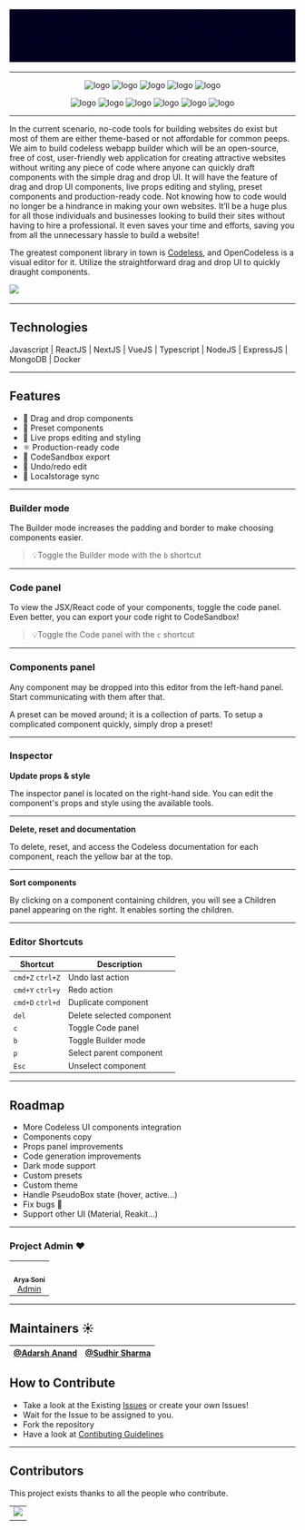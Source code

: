 <div align="center" style="display:flex;flex-direction:column;">
  <a href="https://openCodeless.app">
    <img src="./.github/images/logo.gif" alt="Codeless Builder" />
  </a>
</div>

---

<p align="center">
  <img src="https://img.shields.io/github/issues/aryasoni98/Codeless-Builder" title="logo">
  <img src="https://img.shields.io/github/issues-pr/aryasoni98/Codeless-Builder" title="logo">
  <img src="https://img.shields.io/github/forks/aryasoni98/Codeless-Builder" title="logo">
  <img src="https://img.shields.io/github/stars/aryasoni98/Codeless-Builder" title="logo">
  <img src="https://img.shields.io/github/license/aryasoni98/Codeless-Builder" title="logo">

</p>

<p align="center">
  <img src="https://forthebadge.com/images/badges/check-it-out.svg" title="logo">
  <img src="https://forthebadge.com/images/badges/built-with-love.svg" title="logo">
  <img src="https://forthebadge.com/images/badges/built-by-developers.svg" title="logo">
  <img src="https://forthebadge.com/images/badges/open-source.svg" title="logo">
  <img src="https://forthebadge.com/images/badges/made-with-javascript.svg" title="logo">
  <img src="https://forthebadge.com/images/badges/uses-git.svg" title="logo">
</p>

---

In the current scenario, no-code tools for building websites do exist but most of them are either theme-based or not affordable for common peeps. We aim to build codeless webapp builder which will be an open-source, free of cost, user-friendly web application for creating attractive websites without writing any piece of code where anyone can quickly draft components with the simple drag and drop UI. It will have the feature of drag and drop UI components, live props editing and styling, preset components and production-ready code. Not knowing how to code would no longer be a hindrance in making your own websites. It’ll be a huge plus for all those individuals and businesses looking to build their sites without having to hire a professional. It even saves your time and efforts, saving you from all the unnecessary hassle to build a website!

The greatest component library in town is [Codeless](https://codeless-builder-7370finwi-aryasoni98.vercel.app), and OpenCodeless is a visual editor for it. Utilize the straightforward drag and drop UI to quickly draught components.

[![](https://dcbadge.vercel.app/api/server/7txRHnGKzH)](https://discord.gg/7txRHnGKzH)

---
## Technologies

Javascript | ReactJS | NextJS | VueJS | Typescript | NodeJS | ExpressJS | MongoDB | Docker

---
## Features

- 🎨 Drag and drop components
- 💅 Preset components
- 👀 Live props editing and styling
- ⚛️ Production-ready code
- 🎈 CodeSandbox export
- 🔮 Undo/redo edit
- 💽 Localstorage sync

---

### Builder mode

The Builder mode increases the padding and border to make choosing components easier.

> 💡Toggle the Builder mode with the `b` shortcut

---

### Code panel

To view the JSX/React code of your components, toggle the code panel. Even better, you can export your code right to CodeSandbox!

> 💡Toggle the Code panel with the `c` shortcut

---

### Components panel

Any component may be dropped into this editor from the left-hand panel. Start communicating with them after that.

A preset can be moved around; it is a collection of parts. To setup a complicated component quickly, simply drop a preset!

---

### Inspector

**Update props & style**

The inspector panel is located on the right-hand side. You can edit the component's props and style using the available tools.

---

**Delete, reset and documentation**

To delete, reset, and access the Codeless documentation for each component, reach the yellow bar at the top.

---

**Sort components**

By clicking on a component containing children, you will see a Children panel appearing on the right. It enables sorting the children.

---

### Editor Shortcuts

| Shortcut         | Description               |
| ---------------- | ------------------------- |
| `cmd+Z` `ctrl+Z` | Undo last action          |
| `cmd+Y` `ctrl+y` | Redo action               |
| `cmd+D` `ctrl+d` | Duplicate component       |
| `del`            | Delete selected component |
| `c`              | Toggle Code panel         |
| `b`              | Toggle Builder mode       |
| `p`              | Select parent component   |
| `Esc`            | Unselect component        |

---

## Roadmap

- More Codeless UI components integration
- Components copy
- Props panel improvements
- Code generation improvements
- Dark mode support
- Custom presets
- Custom theme
- Handle PseudoBox state (hover, active…)
- Fix bugs 🧨
- Support other UI (Material, Reakit...)

---

### Project Admin ❤️

<table>
    <td align="center">
        <a href="https://github.com/aryasoni98">
            <img src="https://avatars.githubusercontent.com/u/18515597?s=400&u=4ecfe979f461f79e86a9c7a26183c1327da5d2bc&v=4" width="100px" alt="" />
            <br /> <sub><b>Arya Soni</b></sub>
        </a>
        <br/><a href="https://github.com/aryasoni98"> Admin </a>
    </td>
</table>

---

## Maintainers ☀️

| [@Adarsh Anand](https://github.com/AdarshAnand67)| [@Sudhir Sharma](https://www.linkedin.com/in/sudhirsharma87/)|
|--------|---------------|

## How to Contribute

- Take a look at the Existing [Issues](https://github.com/aryasoni98/Codeless-Builder/issues) or create your own Issues!
- Wait for the Issue to be assigned to you.
- Fork the repository
- Have a look at [Contibuting Guidelines](https://github.com/aryasoni98/Codeless-Builder/blob/master/CONTRIBUTING.md)

---

## Contributors

This project exists thanks to all the people who contribute.
<table>
    <tr>
        <td>
            <a href="https://github.com/aryasoni98/Codeless-Builder/graphs/contributors">
            <img src="https://contrib.rocks/image?repo=aryasoni98/Codeless-Builder" />
            </a>
        </td>
    </tr>
</table>

